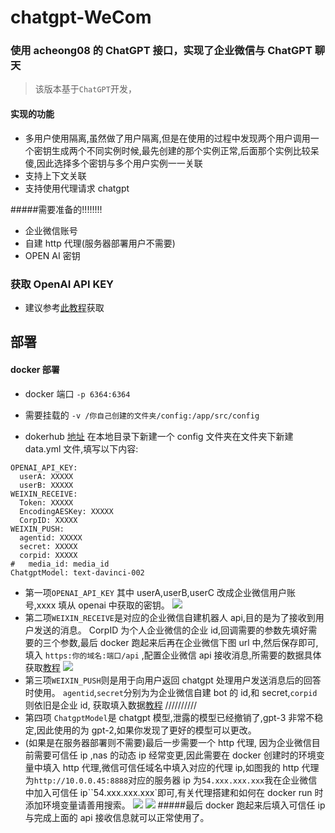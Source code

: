 # chatgpt-WeCom

### 使用 acheong08 的 ChatGPT 接口，实现了企业微信与 ChatGPT 聊天

> 该版本基于`ChatGPT`开发，

#### 实现的功能

- 多用户使用隔离,虽然做了用户隔离,但是在使用的过程中发现两个用户调用一个密钥生成两个不同实例时候,最先创建的那个实例正常,后面那个实例比较呆傻,因此选择多个密钥与多个用户实例一一关联
- 支持上下文关联
- 支持使用代理请求 chatgpt

#####需要准备的!!!!!!!!

- 企业微信账号
- 自建 http 代理(服务器部署用户不需要)
- OPEN AI 密钥

### 获取 OpenAI API KEY

- 建议参考[此教程](https://blog.csdn.net/hekaiyou/article/details/128303729)获取

## 部署

#### docker 部署

- docker 端口 `-p 6364:6364`
- 需要挂载的 `-v /你自己创建的文件夹/config:/app/src/config`

- dokerhub [地址](https://hub.docker.com/r/yummys/chatgpt-wecom)
  在本地目录下新建一个 config 文件夹在文件夹下新建 data.yml 文件,填写以下内容:

```YML
OPENAI_API_KEY:
  userA: XXXXX
  userB: XXXXX
WEIXIN_RECEIVE:
  Token: XXXXX
  EncodingAESKey: XXXXX
  CorpID: XXXXX
WEIXIN_PUSH:
  agentid: XXXXX
  secret: XXXXX
  corpid: XXXXX
#   media_id: media_id
ChatgptModel: text-davinci-002
```

- 第一项`OPENAI_API_KEY` 其中 userA,userB,userC 改成企业微信用户账号,xxxx 填从 openai 中获取的密钥。
  <a href="https://sm.ms/image/cVypGqJbvgnSmRO" target="_blank"><img src="https://s2.loli.net/2023/02/10/cVypGqJbvgnSmRO.png" ></a>
- 第二项`WEIXIN_RECEIVE`是对应的企业微信自建机器人 api,目的是为了接收到用户发送的消息。
  CorpID 为个人企业微信的企业 id,回调需要的参数先填好需要的三个参数,最后 docker 跑起来后再在企业微信下图 url 中,然后保存即可,填入 `https:你的域名:端口/api` ,配置企业微信 api 接收消息,所需要的数据具体获取[教程](https://blog.csdn.net/zhaofuqiangmycomm/article/details/121633551)
  <a href="https://sm.ms/image/MfTPKUzNHI3Lrjq" target="_blank"><img src="https://s2.loli.net/2023/02/10/MfTPKUzNHI3Lrjq.png" ></a>
- 第三项`WEIXIN_PUSH`则是用于向用户返回 chatgpt 处理用户发送消息后的回答时使用。
  `agentid`,`secret`分别为为企业微信自建 bot 的 id,和 secret,`corpid`则依旧是企业 id, 获取填入数据[教程](https://www.pushplus.plus/doc/extend/cp.html#%E5%85%B7%E4%BD%93%E6%AD%A5%E9%AA%A4%E5%A6%82%E4%B8%8B)
  //////////
- 第四项 `ChatgptModel`是 chatgpt 模型,泄露的模型已经撤销了,gpt-3 非常不稳定,因此使用的为 gpt-2,如果你发现了更好的模型可以更改。
- (如果是在服务器部署则不需要)最后一步需要一个 http 代理, 因为企业微信目前需要可信任 ip ,nas 的动态 ip 经常变更,因此需要在 docker 创建时的环境变量中填入 http 代理,微信可信任域名中填入对应的代理 ip,如图我的 http 代理为`http://10.0.0.45:8888`对应的服务器 ip 为`54.xxx.xxx.xxx`我在企业微信中加入可信任 ip``54.xxx.xxx.xxx`即可,有关代理搭建和如何在 docker run 时添加环境变量请善用搜索。
  <a href="https://sm.ms/image/ehZ7JEHQA6c53xm" target="_blank"><img src="https://s2.loli.net/2023/02/10/ehZ7JEHQA6c53xm.png" ></a>
  <a href="https://sm.ms/image/cz7yPgkrJLl2I1q" target="_blank"><img src="https://s2.loli.net/2023/02/10/cz7yPgkrJLl2I1q.png" ></a> #####最后 docker 跑起来后填入可信任 ip 与完成上面的 api 接收信息就可以正常使用了。
